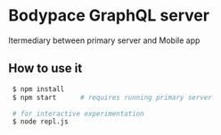 # Bodypace GraphQL server

Itermediary between primary server and Mobile app

## How to use it

```bash
 $ npm install
 $ npm start      # requires running primary server
```

```bash
 # for interactive experimentation
 $ node repl.js
```